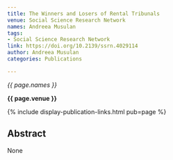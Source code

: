 ```yaml
---
title: The Winners and Losers of Rental Tribunals
venue: Social Science Research Network
names: Andreea Musulan
tags:
- Social Science Research Network
link: https://doi.org/10.2139/ssrn.4029114
author: Andreea Musulan
categories: Publications

---
```


*{{ page.names }}*

**{{ page.venue }}**

{% include display-publication-links.html pub=page %}

## Abstract

None